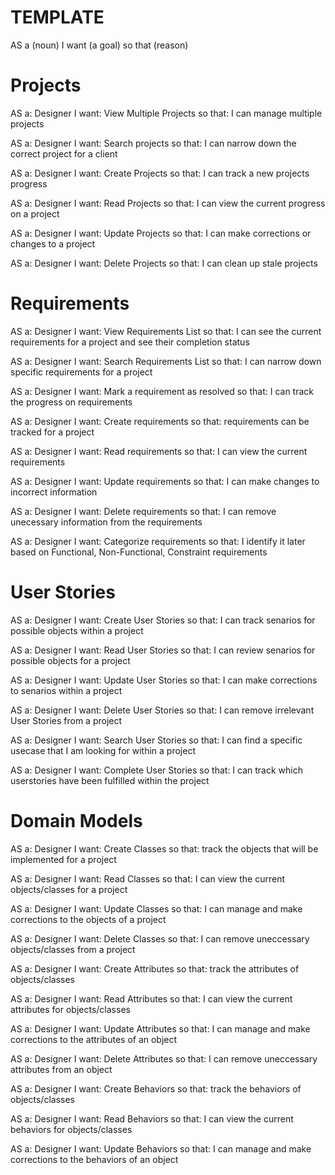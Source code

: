 # TEMPLATE
AS a (noun) 
I want (a goal) 
so that (reason)


# Projects

AS a: Designer
I want: View Multiple Projects
so that: I can manage multiple projects

AS a: Designer
I want: Search projects
so that: I can narrow down the correct project for a client

AS a: Designer
I want: Create Projects
so that: I can track a new projects progress

AS a: Designer
I want: Read Projects
so that: I can view the current progress on a project

AS a: Designer
I want: Update Projects
so that: I can make corrections or changes to a project

AS a: Designer
I want: Delete Projects
so that: I can clean up stale projects

# Requirements

AS a: Designer
I want: View Requirements List
so that: I can see the current requirements for a project and see their completion status

AS a: Designer
I want: Search Requirements List
so that: I can narrow down specific requirements for a project

AS a: Designer
I want: Mark a requirement as resolved
so that: I can track the progress on requirements

AS a: Designer
I want: Create requirements 
so that: requirements can be tracked for a project

AS a: Designer
I want: Read requirements
so that: I can view the current requirements

AS a: Designer
I want: Update requirements
so that: I can make changes to incorrect information

AS a: Designer
I want: Delete requirements
so that: I can remove unecessary information from the requirements

AS a: Designer
I want: Categorize requirements
so that: I identify it later based on Functional, Non-Functional, Constraint requirements

# User Stories

AS a: Designer
I want: Create User Stories
so that: I can track senarios for possible objects within a project

AS a: Designer
I want: Read User Stories
so that: I can review senarios for possible objects for a project

AS a: Designer
I want: Update User Stories
so that: I can make corrections to senarios within a project

AS a: Designer
I want: Delete User Stories
so that: I can remove irrelevant User Stories from a project

AS a: Designer
I want: Search User Stories
so that: I can find a specific usecase that I am looking for within a project

AS a: Designer
I want: Complete User Stories
so that: I can track which userstories have been fulfilled within the project

# Domain Models

AS a: Designer
I want: Create Classes
so that: track the objects that will be implemented for a project

AS a: Designer
I want: Read Classes
so that:  I can view the current objects/classes for a project

AS a: Designer
I want: Update Classes
so that:  I can manage and make corrections to the objects of a project

AS a: Designer
I want: Delete Classes
so that:  I can remove uneccessary objects/classes from a project

AS a: Designer
I want: Create Attributes
so that: track the attributes of objects/classes

AS a: Designer
I want: Read Attributes
so that:  I can view the current attributes for objects/classes

AS a: Designer
I want: Update Attributes
so that:  I can manage and make corrections to the attributes of an object

AS a: Designer
I want: Delete Attributes
so that:  I can remove uneccessary attributes from an object

AS a: Designer
I want: Create Behaviors
so that: track the behaviors of objects/classes

AS a: Designer
I want: Read Behaviors
so that:  I can view the current behaviors for objects/classes

AS a: Designer
I want: Update Behaviors
so that:  I can manage and make corrections to the behaviors of an object